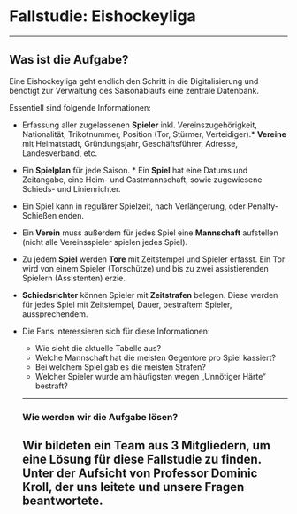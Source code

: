 # Fallstudie: Eishockeyliga
-----------------------------

## Was ist die Aufgabe?

Eine Eishockeyliga geht endlich den Schritt in die Digitalisierung und benötigt zur Verwaltung des Saisonablaufs eine zentrale Datenbank.

Essentiell sind folgende Informationen: 
* Erfassung aller zugelassenen **Spieler** inkl. Vereinszugehörigkeit, Nationalität, Trikotnummer,
Position (Tor, Stürmer, Verteidiger).* **Vereine** mit Heimatstadt, Gründungsjahr, Geschäftsführer, Adresse, Landesverband, etc.
* Ein **Spielplan** für jede Saison. * Ein **Spiel** hat eine Datums und Zeitangabe, eine Heim- und Gastmannschaft, sowie zugewiesene Schieds- und Linienrichter.
* Ein Spiel kann in regulärer Spielzeit, nach Verlängerung, oder Penalty-Schießen enden.
* Ein **Verein** muss außerdem für jedes Spiel eine **Mannschaft** aufstellen (nicht alle Vereinsspieler spielen jedes Spiel).
* Zu jedem **Spiel** werden **Tore** mit Zeitstempel und Spieler erfasst. Ein Tor wird von einem Spieler (Torschütze) und bis zu zwei assistierenden Spielern (Assistenten) erzie.
* **Schiedsrichter** können Spieler mit **Zeitstrafen** belegen. Diese werden für jedes Spiel mit Zeitstempel, Dauer, bestraftem Spieler, aussprechendem.

* Die Fans interessieren sich für diese Informationen:
  * Wie sieht die aktuelle Tabelle aus?
  * Welche Mannschaft hat die meisten Gegentore pro Spiel kassiert?
  * Bei welchem Spiel gab es die meisten Strafen?
  * Welcher Spieler wurde am häufigsten wegen „Unnötiger Härte“ bestraft?
  ----------
  
  ### Wie werden wir die Aufgabe lösen?
  
  Wir bildeten ein Team aus 3 Mitgliedern, um eine Lösung für diese Fallstudie zu finden. Unter der Aufsicht von Professor **Dominic Kroll**, der uns leitete und unsere Fragen beantwortete.
  --------------------------
  
  
